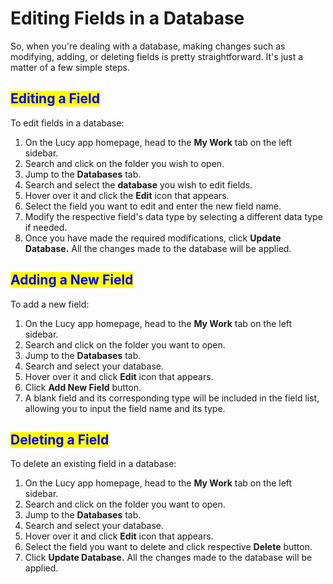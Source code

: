 # Editing Fields in a Database

So, when you're dealing with a database, making changes such as modifying, adding, or deleting fields is pretty straightforward. It's just a matter of a few simple steps.

## <mark style="color:blue;">Editing a Field</mark>

To edit fields in a database:

1. On the Lucy app homepage, head to the **My Work** tab on the left sidebar.
2. Search and click on the folder you wish to open.
3. Jump to the **Databases** tab.
4. Search and select the **database** you wish to edit fields.
5. Hover over it and click the **Edit** icon that appears.
6. Select the field you want to edit and enter the new field name.
7. Modify the respective field's data type by selecting a different data type if needed.
8. Once you have made the required modifications, click **Update Database.** All the changes made to the database will be applied.

## <mark style="color:blue;">Adding a New Field</mark>

To add a new field:

1. On the Lucy app homepage, head to the **My Work** tab on the left sidebar.
2. &#x20;Search and click on the folder you want to open.
3. Jump to the **Databases** tab.
4. Search and select your database.
5. Hover over it and click **Edit** icon that appears.
6. Click **Add New Field** button.
7. A blank field and its corresponding type will be included in the field list, allowing you to input the field name and its type.

## <mark style="color:blue;">Deleting a Field</mark>

To delete an existing field in a database:

1. On the Lucy app homepage, head to the **My Work** tab on the left sidebar.
2. Search and click on the folder you want to open.
3. Jump to the **Databases** tab.
4. Search and select your database.
5. Hover over it and click **Edit** icon that appears.
6. Select the field you want to delete and click respective **Delete** button.
7. Click **Update Database.** All the changes made to the database will be applied.

&#x20;
